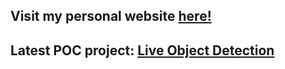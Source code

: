## Visit my personal website <a href="https://nvios.github.io/luca_bontempi/"><strong>here!</strong></a>
## Latest POC project: <a href="https://luca-bontempi-object-detection.web.app/"><strong>Live Object Detection</strong></a>

